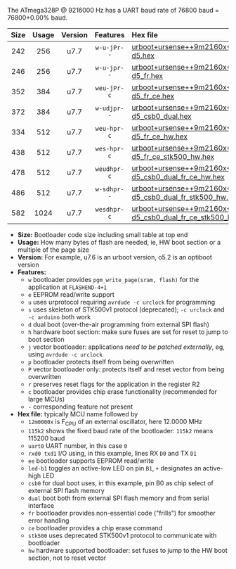 The ATmega328P @ 9216000 Hz has a UART baud rate of 76800 baud = 76800+0.00% baud.

|Size|Usage|Version|Features|Hex file|
|:-:|:-:|:-:|:-:|:--|
|242|256|u7.7|`w-u-jPr--`|[urboot+ursense++9m2160x+++76k8_uart0_rxd0_txd1_led-d5.hex](https://raw.githubusercontent.com/stefanrueger/urboot.hex/main/boards/ursense/external_oscillator/fcpu++9m2160_Hz/br+++76k8_bps/urboot+ursense++9m2160x+++76k8_uart0_rxd0_txd1_led-d5.hex)|
|246|256|u7.7|`w-u-jpr--`|[urboot+ursense++9m2160x+++76k8_uart0_rxd0_txd1_led-d5_fr.hex](https://raw.githubusercontent.com/stefanrueger/urboot.hex/main/boards/ursense/external_oscillator/fcpu++9m2160_Hz/br+++76k8_bps/urboot+ursense++9m2160x+++76k8_uart0_rxd0_txd1_led-d5_fr.hex)|
|352|384|u7.7|`weu-jPr-c`|[urboot+ursense++9m2160x+++76k8_uart0_rxd0_txd1_ee_led-d5_fr_ce.hex](https://raw.githubusercontent.com/stefanrueger/urboot.hex/main/boards/ursense/external_oscillator/fcpu++9m2160_Hz/br+++76k8_bps/urboot+ursense++9m2160x+++76k8_uart0_rxd0_txd1_ee_led-d5_fr_ce.hex)|
|372|384|u7.7|`w-udjpr--`|[urboot+ursense++9m2160x+++76k8_uart0_rxd0_txd1_led-d5_csb0_dual.hex](https://raw.githubusercontent.com/stefanrueger/urboot.hex/main/boards/ursense/external_oscillator/fcpu++9m2160_Hz/br+++76k8_bps/urboot+ursense++9m2160x+++76k8_uart0_rxd0_txd1_led-d5_csb0_dual.hex)|
|334|512|u7.7|`weu-hpr-c`|[urboot+ursense++9m2160x+++76k8_uart0_rxd0_txd1_ee_led-d5_fr_ce_hw.hex](https://raw.githubusercontent.com/stefanrueger/urboot.hex/main/boards/ursense/external_oscillator/fcpu++9m2160_Hz/br+++76k8_bps/urboot+ursense++9m2160x+++76k8_uart0_rxd0_txd1_ee_led-d5_fr_ce_hw.hex)|
|438|512|u7.7|`wes-hpr-c`|[urboot+ursense++9m2160x+++76k8_uart0_rxd0_txd1_ee_led-d5_fr_ce_stk500_hw.hex](https://raw.githubusercontent.com/stefanrueger/urboot.hex/main/boards/ursense/external_oscillator/fcpu++9m2160_Hz/br+++76k8_bps/urboot+ursense++9m2160x+++76k8_uart0_rxd0_txd1_ee_led-d5_fr_ce_stk500_hw.hex)|
|478|512|u7.7|`weudhpr-c`|[urboot+ursense++9m2160x+++76k8_uart0_rxd0_txd1_ee_led-d5_csb0_dual_fr_ce_hw.hex](https://raw.githubusercontent.com/stefanrueger/urboot.hex/main/boards/ursense/external_oscillator/fcpu++9m2160_Hz/br+++76k8_bps/urboot+ursense++9m2160x+++76k8_uart0_rxd0_txd1_ee_led-d5_csb0_dual_fr_ce_hw.hex)|
|486|512|u7.7|`w-sdhpr--`|[urboot+ursense++9m2160x+++76k8_uart0_rxd0_txd1_led-d5_csb0_dual_fr_stk500_hw.hex](https://raw.githubusercontent.com/stefanrueger/urboot.hex/main/boards/ursense/external_oscillator/fcpu++9m2160_Hz/br+++76k8_bps/urboot+ursense++9m2160x+++76k8_uart0_rxd0_txd1_led-d5_csb0_dual_fr_stk500_hw.hex)|
|582|1024|u7.7|`wesdhpr-c`|[urboot+ursense++9m2160x+++76k8_uart0_rxd0_txd1_ee_led-d5_csb0_dual_fr_ce_stk500_hw.hex](https://raw.githubusercontent.com/stefanrueger/urboot.hex/main/boards/ursense/external_oscillator/fcpu++9m2160_Hz/br+++76k8_bps/urboot+ursense++9m2160x+++76k8_uart0_rxd0_txd1_ee_led-d5_csb0_dual_fr_ce_stk500_hw.hex)|

- **Size:** Bootloader code size including small table at top end
- **Usage:** How many bytes of flash are needed, ie, HW boot section or a multiple of the page size
- **Version:** For example, u7.6 is an urboot version, o5.2 is an optiboot version
- **Features:**
  + `w` bootloader provides `pgm_write_page(sram, flash)` for the application at `FLASHEND-4+1`
  + `e` EEPROM read/write support
  + `u` uses urprotocol requiring `avrdude -c urclock` for programming
  + `s` uses skeleton of STK500v1 protocol (deprecated); `-c urclock` and `-c arduino` both work
  + `d` dual boot (over-the-air programming from external SPI flash)
  + `h` hardware boot section: make sure fuses are set for reset to jump to boot section
  + `j` vector bootloader: applications *need to be patched externally*, eg, using `avrdude -c urclock`
  + `p` bootloader protects itself from being overwritten
  + `P` vector bootloader only: protects itself and reset vector from being overwritten
  + `r` preserves reset flags for the application in the register R2
  + `c` bootloader provides chip erase functionality (recommended for large MCUs)
  + `-` corresponding feature not present
- **Hex file:** typically MCU name followed by
  + `12m0000x` is F<sub>CPU</sub> of an external oscillator, here 12.0000 MHz
  + `115k2` shows the fixed baud rate of the bootloader: `115k2` means 115200 baud
  + `uart0` UART number, in this case `0`
  + `rxd0 txd1` I/O using, in this example, lines RX `D0` and TX `D1`
  + `ee` bootloader supports EEPROM read/write
  + `led-b1` toggles an active-low LED on pin `B1`, `+` designates an active-high LED
  + `csb0` for dual boot uses, in this example, pin B0 as chip select of external SPI flash memory
  + `dual` boot both from external SPI flash memory and from serial interface
  + `fr` bootloader provides non-essential code ("frills") for smoother error handling
  + `ce` bootloader provides a chip erase command
  + `stk500` uses deprecated STK500v1 protocol to communicate with bootloader
  + `hw` hardware supported bootloader: set fuses to jump to the HW boot section, not to reset vector
